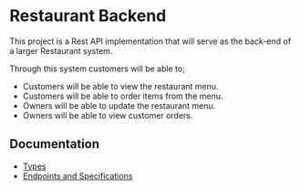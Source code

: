 # Restaurant Backend
This project is a Rest API implementation that will serve as the back-end of a larger Restaurant system.

Through this system customers will be able to;
- Customers will be able to view the restaurant menu.
- Customers will be able to order items from the menu.
- Owners will be able to update the restaurant menu.
- Owners will be able to view customer orders.

## Documentation
- [Types](./docs/types.md)
- [Endpoints and Specifications](./docs/endpoints.md)